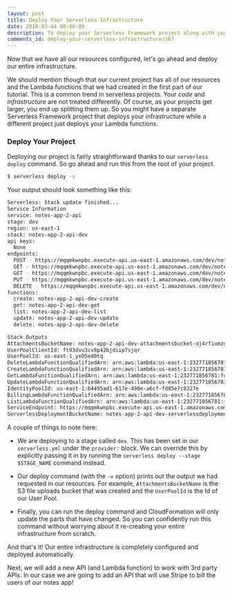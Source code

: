```yaml
---
layout: post
title: Deploy Your Serverless Infrastructure
date: 2018-03-04 00:00:00
description: To deploy your Serverless Framework project along with your infrastructure to AWS, use the "serverless deploy -v" command. This will display the Stack Outputs as a part of the deployment.
comments_id: deploy-your-serverless-infrastructure/167
---
```


Now that we have all our resources configured, let's go ahead and deploy our entire infrastructure.

We should mention though that our current project has all of our resources and the Lambda functions that we had created in the first part of our tutorial. This is a common trend in serverless projects. Your *code* and *infrastructure* are not treated differently. Of course, as your projects get larger, you end up splitting them up. So you might have a separate Serverless Framework project that deploys your infrastructure while a different project just deploys your Lambda functions.

### Deploy Your Project

Deploying our project is fairly straightforward thanks to our `serverless deploy` command. So go ahead and run this from the root of your project.

``` bash
$ serverless deploy -v
```

Your output should look something like this:

``` bash
Serverless: Stack update finished...
Service Information
service: notes-app-2-api
stage: dev
region: us-east-1
stack: notes-app-2-api-dev
api keys:
  None
endpoints:
  POST - https://mqqmkwnpbc.execute-api.us-east-1.amazonaws.com/dev/notes
  GET - https://mqqmkwnpbc.execute-api.us-east-1.amazonaws.com/dev/notes/{id}
  GET - https://mqqmkwnpbc.execute-api.us-east-1.amazonaws.com/dev/notes
  PUT - https://mqqmkwnpbc.execute-api.us-east-1.amazonaws.com/dev/notes/{id}
  DELETE - https://mqqmkwnpbc.execute-api.us-east-1.amazonaws.com/dev/notes/{id}
functions:
  create: notes-app-2-api-dev-create
  get: notes-app-2-api-dev-get
  list: notes-app-2-api-dev-list
  update: notes-app-2-api-dev-update
  delete: notes-app-2-api-dev-delete

Stack Outputs
AttachmentsBucketName: notes-app-2-api-dev-attachmentsbucket-oj4rfiumzqf5
UserPoolClientId: ft93dvu3cv8p42bjdiip7sjqr
UserPoolId: us-east-1_yxO5ed0tq
DeleteLambdaFunctionQualifiedArn: arn:aws:lambda:us-east-1:232771856781:function:notes-app-2-api-dev-delete:2
CreateLambdaFunctionQualifiedArn: arn:aws:lambda:us-east-1:232771856781:function:notes-app-2-api-dev-create:2
GetLambdaFunctionQualifiedArn: arn:aws:lambda:us-east-1:232771856781:function:notes-app-2-api-dev-get:2
UpdateLambdaFunctionQualifiedArn: arn:aws:lambda:us-east-1:232771856781:function:notes-app-2-api-dev-update:2
IdentityPoolId: us-east-1:64495ad1-617e-490e-a6cf-fd85e7c8327e
BillingLambdaFunctionQualifiedArn: arn:aws:lambda:us-east-1:232771856781:function:notes-app-2-api-dev-billing:1
ListLambdaFunctionQualifiedArn: arn:aws:lambda:us-east-1:232771856781:function:notes-app-2-api-dev-list:2
ServiceEndpoint: https://mqqmkwnpbc.execute-api.us-east-1.amazonaws.com/dev
ServerlessDeploymentBucketName: notes-app-2-api-dev-serverlessdeploymentbucket-1p2o0dshaz2qc
```

A couple of things to note here:

- We are deploying to a stage called `dev`. This has been set in our `serverless.yml` under the `provider:` block. We can override this by explicitly passing it in by running the `serverless deploy --stage $STAGE_NAME` command instead.

- Our deploy command (with the `-v` option) prints out the output we had requested in our resources. For example, `AttachmentsBucketName` is the S3 file uploads bucket that was created and the `UserPoolId` is the Id of our User Pool.

- Finally, you can run the deploy command and CloudFormation will only update the parts that have changed. So you can confidently run this command without worrying about it re-creating your entire infrastructure from scratch.

And that's it! Our entire infrastructure is completely configured and deployed automatically.

Next, we will add a new API (and Lambda function) to work with 3rd party APIs. In our case we are going to add an API that will use Stripe to bill the users of our notes app!
